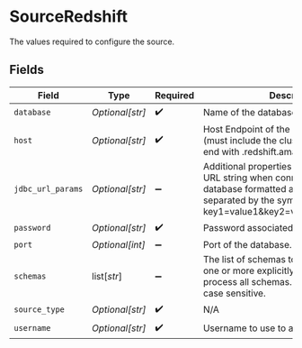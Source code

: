 # SourceRedshift

The values required to configure the source.


## Fields

| Field                                                                                                                                                                                            | Type                                                                                                                                                                                             | Required                                                                                                                                                                                         | Description                                                                                                                                                                                      | Example                                                                                                                                                                                          |
| ------------------------------------------------------------------------------------------------------------------------------------------------------------------------------------------------ | ------------------------------------------------------------------------------------------------------------------------------------------------------------------------------------------------ | ------------------------------------------------------------------------------------------------------------------------------------------------------------------------------------------------ | ------------------------------------------------------------------------------------------------------------------------------------------------------------------------------------------------ | ------------------------------------------------------------------------------------------------------------------------------------------------------------------------------------------------ |
| `database`                                                                                                                                                                                       | *Optional[str]*                                                                                                                                                                                  | :heavy_check_mark:                                                                                                                                                                               | Name of the database.                                                                                                                                                                            | master                                                                                                                                                                                           |
| `host`                                                                                                                                                                                           | *Optional[str]*                                                                                                                                                                                  | :heavy_check_mark:                                                                                                                                                                               | Host Endpoint of the Redshift Cluster (must include the cluster-id, region and end with .redshift.amazonaws.com).                                                                                |                                                                                                                                                                                                  |
| `jdbc_url_params`                                                                                                                                                                                | *Optional[str]*                                                                                                                                                                                  | :heavy_minus_sign:                                                                                                                                                                               | Additional properties to pass to the JDBC URL string when connecting to the database formatted as 'key=value' pairs separated by the symbol '&'. (example: key1=value1&key2=value2&key3=value3). |                                                                                                                                                                                                  |
| `password`                                                                                                                                                                                       | *Optional[str]*                                                                                                                                                                                  | :heavy_check_mark:                                                                                                                                                                               | Password associated with the username.                                                                                                                                                           |                                                                                                                                                                                                  |
| `port`                                                                                                                                                                                           | *Optional[int]*                                                                                                                                                                                  | :heavy_minus_sign:                                                                                                                                                                               | Port of the database.                                                                                                                                                                            | 5439                                                                                                                                                                                             |
| `schemas`                                                                                                                                                                                        | list[*str*]                                                                                                                                                                                      | :heavy_minus_sign:                                                                                                                                                                               | The list of schemas to sync from. Specify one or more explicitly or keep empty to process all schemas. Schema names are case sensitive.                                                          |                                                                                                                                                                                                  |
| `source_type`                                                                                                                                                                                    | *Optional[str]*                                                                                                                                                                                  | :heavy_check_mark:                                                                                                                                                                               | N/A                                                                                                                                                                                              |                                                                                                                                                                                                  |
| `username`                                                                                                                                                                                       | *Optional[str]*                                                                                                                                                                                  | :heavy_check_mark:                                                                                                                                                                               | Username to use to access the database.                                                                                                                                                          |                                                                                                                                                                                                  |